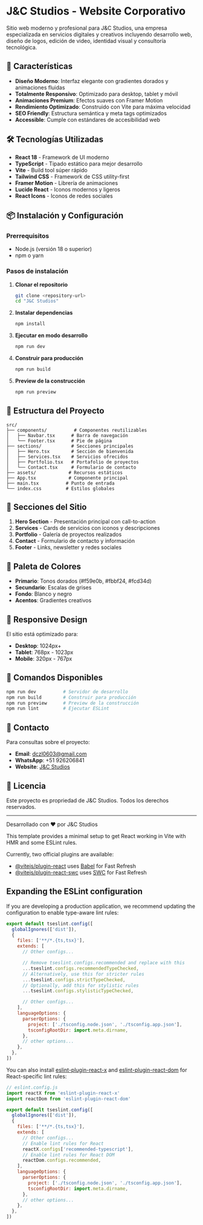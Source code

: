 # J&C Studios - Website Corporativo

Sitio web moderno y profesional para J&C Studios, una empresa especializada en servicios digitales y creativos incluyendo desarrollo web, diseño de logos, edición de video, identidad visual y consultoría tecnológica.

## 🚀 Características

- **Diseño Moderno**: Interfaz elegante con gradientes dorados y animaciones fluidas
- **Totalmente Responsivo**: Optimizado para desktop, tablet y móvil
- **Animaciones Premium**: Efectos suaves con Framer Motion
- **Rendimiento Optimizado**: Construido con Vite para máxima velocidad
- **SEO Friendly**: Estructura semántica y meta tags optimizados
- **Accessible**: Cumple con estándares de accesibilidad web

## 🛠️ Tecnologías Utilizadas

- **React 18** - Framework de UI moderno
- **TypeScript** - Tipado estático para mejor desarrollo
- **Vite** - Build tool súper rápido
- **Tailwind CSS** - Framework de CSS utility-first
- **Framer Motion** - Librería de animaciones
- **Lucide React** - Iconos modernos y ligeros
- **React Icons** - Iconos de redes sociales

## 📦 Instalación y Configuración

### Prerrequisitos
- Node.js (versión 18 o superior)
- npm o yarn

### Pasos de instalación

1. **Clonar el repositorio**
   ```bash
   git clone <repository-url>
   cd "J&C Studios"
   ```

2. **Instalar dependencias**
   ```bash
   npm install
   ```

3. **Ejecutar en modo desarrollo**
   ```bash
   npm run dev
   ```

4. **Construir para producción**
   ```bash
   npm run build
   ```

5. **Preview de la construcción**
   ```bash
   npm run preview
   ```

## 🎨 Estructura del Proyecto

```
src/
├── components/          # Componentes reutilizables
│   ├── Navbar.tsx      # Barra de navegación
│   └── Footer.tsx      # Pie de página
├── sections/           # Secciones principales
│   ├── Hero.tsx        # Sección de bienvenida
│   ├── Services.tsx    # Servicios ofrecidos
│   ├── Portfolio.tsx   # Portafolio de proyectos
│   └── Contact.tsx     # Formulario de contacto
├── assets/            # Recursos estáticos
├── App.tsx            # Componente principal
├── main.tsx          # Punto de entrada
└── index.css         # Estilos globales
```

## 🎯 Secciones del Sitio

1. **Hero Section** - Presentación principal con call-to-action
2. **Services** - Cards de servicios con iconos y descripciones
3. **Portfolio** - Galería de proyectos realizados
4. **Contact** - Formulario de contacto y información
5. **Footer** - Links, newsletter y redes sociales

## 🎨 Paleta de Colores

- **Primario**: Tonos dorados (#f59e0b, #fbbf24, #fcd34d)
- **Secundario**: Escalas de grises
- **Fondo**: Blanco y negro
- **Acentos**: Gradientes creativos

## 📱 Responsive Design

El sitio está optimizado para:
- **Desktop**: 1024px+
- **Tablet**: 768px - 1023px
- **Mobile**: 320px - 767px

## 🔧 Comandos Disponibles

```bash
npm run dev          # Servidor de desarrollo
npm run build        # Construir para producción
npm run preview      # Preview de la construcción
npm run lint         # Ejecutar ESLint
```

## 📧 Contacto

Para consultas sobre el proyecto:
- **Email**: dczl0603@gmail.com   
- **WhatsApp**: +51 926206841
- **Website**: [J&C Studios](https://jcstudios.com)

## 📄 Licencia

Este proyecto es propriedad de J&C Studios. Todos los derechos reservados.

---

Desarrollado con ❤️ por J&C Studios

This template provides a minimal setup to get React working in Vite with HMR and some ESLint rules.

Currently, two official plugins are available:

- [@vitejs/plugin-react](https://github.com/vitejs/vite-plugin-react/blob/main/packages/plugin-react) uses [Babel](https://babeljs.io/) for Fast Refresh
- [@vitejs/plugin-react-swc](https://github.com/vitejs/vite-plugin-react/blob/main/packages/plugin-react-swc) uses [SWC](https://swc.rs/) for Fast Refresh

## Expanding the ESLint configuration

If you are developing a production application, we recommend updating the configuration to enable type-aware lint rules:

```js
export default tseslint.config([
  globalIgnores(['dist']),
  {
    files: ['**/*.{ts,tsx}'],
    extends: [
      // Other configs...

      // Remove tseslint.configs.recommended and replace with this
      ...tseslint.configs.recommendedTypeChecked,
      // Alternatively, use this for stricter rules
      ...tseslint.configs.strictTypeChecked,
      // Optionally, add this for stylistic rules
      ...tseslint.configs.stylisticTypeChecked,

      // Other configs...
    ],
    languageOptions: {
      parserOptions: {
        project: ['./tsconfig.node.json', './tsconfig.app.json'],
        tsconfigRootDir: import.meta.dirname,
      },
      // other options...
    },
  },
])
```

You can also install [eslint-plugin-react-x](https://github.com/Rel1cx/eslint-react/tree/main/packages/plugins/eslint-plugin-react-x) and [eslint-plugin-react-dom](https://github.com/Rel1cx/eslint-react/tree/main/packages/plugins/eslint-plugin-react-dom) for React-specific lint rules:

```js
// eslint.config.js
import reactX from 'eslint-plugin-react-x'
import reactDom from 'eslint-plugin-react-dom'

export default tseslint.config([
  globalIgnores(['dist']),
  {
    files: ['**/*.{ts,tsx}'],
    extends: [
      // Other configs...
      // Enable lint rules for React
      reactX.configs['recommended-typescript'],
      // Enable lint rules for React DOM
      reactDom.configs.recommended,
    ],
    languageOptions: {
      parserOptions: {
        project: ['./tsconfig.node.json', './tsconfig.app.json'],
        tsconfigRootDir: import.meta.dirname,
      },
      // other options...
    },
  },
])
```
